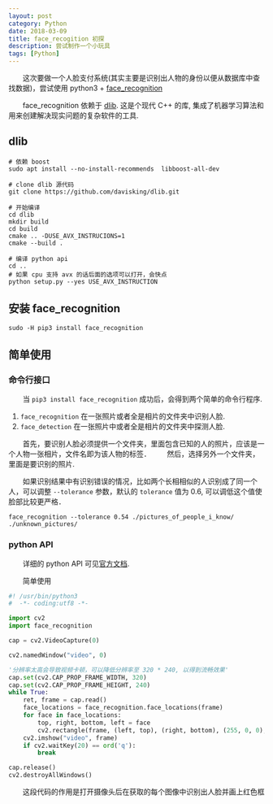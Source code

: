 ```yaml
---
layout: post
category: Python
date: 2018-03-09
title: face_recogition 初探
description: 尝试制作一个小玩具
tags: [Python]
---
```


　　这次要做一个人脸支付系统(其实主要是识别出人物的身份以便从数据库中查找数据)，尝试使用 python3 + [face_recognition](https://github.com/ageitgey/face_recognition)  

　　face_recognition 依赖于 [dlib](https://github.com/davisking/dlib.git). 这是个现代 C++ 的库, 集成了机器学习算法和用来创建解决现实问题的复杂软件的工具.

## dlib

```shell
# 依赖 boost
sudo apt install --no-install-recommends  libboost-all-dev

# clone dlib 源代码
git clone https://github.com/davisking/dlib.git

# 开始编译
cd dlib
mkdir build
cd build
cmake .. -DUSE_AVX_INSTRUCIONS=1
cmake --build .

# 编译 python api
cd ..
# 如果 cpu 支持 avx 的话后面的选项可以打开，会快点
python setup.py --yes USE_AVX_INSTRUCTION
```

## 安装 face_recognition

```shell
sudo -H pip3 install face_recognition
```

## 简单使用

### 命令行接口

　　当 `pip3 install face_recognition` 成功后，会得到两个简单的命令行程序.

1. `face_recognition` 在一张照片或者全是相片的文件夹中识别人脸.
2. `face_detection` 在一张照片中或者全是相片的文件夹中探测人脸.

　　首先，要识别人脸必须提供一个文件夹，里面包含已知的人的照片，应该是一个人物一张相片，文件名即为该人物的标签．
　　然后，选择另外一个文件夹，里面是要识别的照片.

　　如果识别结果中有识别错误的情况，比如两个长相相似的人识别成了同一个人，可以调整 `--tolerance` 参数，默认的 `tolerance` 值为 0.6, 可以调低这个值使脸部比较更严格．

```shell
face_recognition --tolerance 0.54 ./pictures_of_people_i_know/ ./unknown_pictures/
```

### python API

　　详细的 python API 可见[官方文档](https://face-recognition.readthedocs.io/en/latest/face_recognition.html).

　　简单使用

```python
#! /usr/bin/python3
#  -*- coding:utf8 -*-

import cv2
import face_recognition

cap = cv2.VideoCapture(0)

cv2.namedWindow("video", 0)

'分辨率太高会导致视频卡顿，可以降低分辨率至 320 * 240, 以得到流畅效果'
cap.set(cv2.CAP_PROP_FRAME_WIDTH, 320)
cap.set(cv2.CAP_PROP_FRAME_HEIGHT, 240)
while True:
    ret, frame = cap.read()
    face_locations = face_recognition.face_locations(frame)
    for face in face_locations:
        top, right, bottom, left = face
        cv2.rectangle(frame, (left, top), (right, bottom), (255, 0, 0), 3)
    cv2.imshow("video", frame)
    if cv2.waitKey(20) == ord('q'):
        break

cap.release()
cv2.destroyAllWindows()
```

　　这段代码的作用是打开摄像头后在获取的每个图像中识别出人脸并画上红色框

<!--
> 这就是生活，生活总是这样，如湍流般激流奔涌，年轻的时候往往不知道做什么好，被生活裹着就走了.
-->